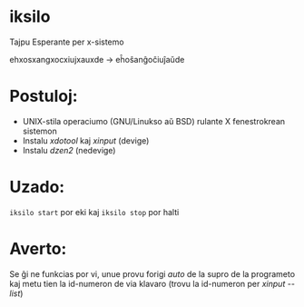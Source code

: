 # iksilo
Tajpu Esperante per x-sistemo

ehxosxangxocxiujxauxde → eĥoŝanĝoĉiuĵaŭde

# Postuloj:
- UNIX-stila operaciumo (GNU/Linukso aŭ BSD) rulante X fenestrokrean sistemon
- Instalu *xdotool* kaj *xinput* (devige)
- Instalu *dzen2* (nedevige)

# Uzado:
`iksilo start` por eki kaj `iksilo stop` por halti

# Averto:
Se ĝi ne funkcias por vi, unue provu forigi *auto* de la supro de la programeto kaj metu tien la id-numeron de via klavaro (trovu la id-numeron per *xinput --list*)
